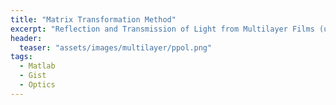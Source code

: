 ```yaml
---
title: "Matrix Transformation Method"
excerpt: "Reflection and Transmission of Light from Multilayer Films (using Matlab)"
header:
  teaser: "assets/images/multilayer/ppol.png"
tags: 
  - Matlab
  - Gist
  - Optics
---
```


<script src="https://gist.github.com/MShirazAhmad/0baeac60a1a929fdf5d565b79f0b9da2.js"></script>
